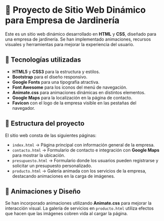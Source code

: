 # 🌿 Proyecto de Sitio Web Dinámico para Empresa de Jardinería

Este es un sitio web dinámico desarrollado en **HTML** y **CSS**, diseñado para una empresa de jardinería. Se han implementado animaciones, recursos visuales y herramientas para mejorar la experiencia del usuario.

## 🚀 Tecnologías utilizadas

- **HTML5** y **CSS3** para la estructura y estilos.
- **Bootstrap** para el diseño responsivo.
- **Google Fonts** para una tipografía atractiva.
- **Font Awesome** para los iconos del menú de navegación.
- **Animate.css** para animaciones dinámicas en distintos elementos.
- **Google Maps** para la localización en la página de contacto.
- **Favicon** con el logo de la empresa visible en las pestañas del navegador.

## 📄 Estructura del proyecto

El sitio web consta de las siguientes páginas:

- `index.html` → Página principal con información general de la empresa.
- `contacto.html` → Formulario de contacto e integración con **Google Maps** para mostrar la ubicación.
- `presupuesto.html` → Formulario donde los usuarios pueden registrarse y solicitar un presupuesto personalizado.
- `producto.html` → Galería animada con los servicios de la empresa, destacando animaciones en la carga de imágenes.

## 🎨 Animaciones y Diseño

Se han incorporado animaciones utilizando **Animate.css** para mejorar la interacción visual. La galería de servicios en `producto.html` utiliza efectos que hacen que las imágenes cobren vida al cargar la página.
